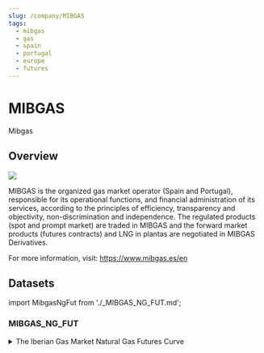 ```yaml
---
slug: /company/MIBGAS
tags:
  - mibgas
  - gas
  - spain
  - portugal
  - europe
  - futures
--- 
```


MIBGAS
============================================================
Mibgas

## Overview

![](/img/data/mibgas.png)

MIBGAS is the organized gas market operator (Spain and Portugal), responsible for its operational functions, and financial administration of its services, according to the principles of efficiency, transparency and objectivity, non-discrimination and independence.
The regulated products (spot and prompt market) are traded in MIBGAS and the forward market products (futures contracts) and LNG in plantas are negotiated in MIBGAS Derivatives.

For more information, visit: https://www.mibgas.es/en

## Datasets
import MibgasNgFut from './_MIBGAS_NG_FUT.md';

### MIBGAS_NG_FUT
<details>
<summary>The Iberian Gas Market Natural Gas Futures Curve</summary>
<MibgasNgFut/>
</details>